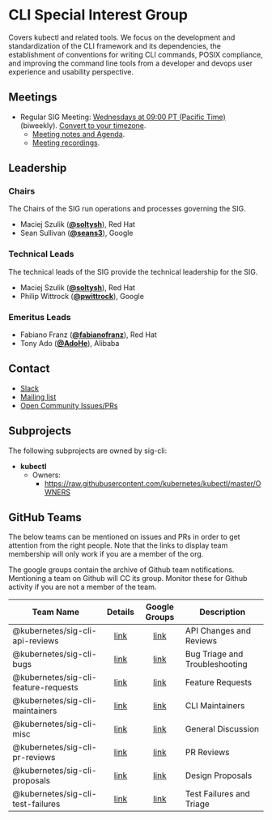 <!---
This is an autogenerated file!

Please do not edit this file directly, but instead make changes to the
sigs.yaml file in the project root.

To understand how this file is generated, see https://git.k8s.io/community/generator/README.md
-->
# CLI Special Interest Group

Covers kubectl and related tools. We focus on the development and standardization of the CLI framework and its dependencies, the establishment of conventions for writing CLI commands, POSIX compliance, and improving the command line tools from a developer and devops user experience and usability perspective.

## Meetings
* Regular SIG Meeting: [Wednesdays at 09:00 PT (Pacific Time)](https://zoom.us/my/sigcli) (biweekly). [Convert to your timezone](http://www.thetimezoneconverter.com/?t=09:00&tz=PT%20%28Pacific%20Time%29).
  * [Meeting notes and Agenda](https://docs.google.com/document/d/1r0YElcXt6G5mOWxwZiXgGu_X6he3F--wKwg-9UBc29I/edit?usp=sharing).
  * [Meeting recordings](https://www.youtube.com/playlist?list=PL69nYSiGNLP28HaTzSlFe6RJVxpFmbUvF).

## Leadership

### Chairs
The Chairs of the SIG run operations and processes governing the SIG.

* Maciej Szulik (**[@soltysh](https://github.com/soltysh)**), Red Hat
* Sean Sullivan (**[@seans3](https://github.com/seans3)**), Google

### Technical Leads
The technical leads of the SIG provide the technical leadership for the SIG.

* Maciej Szulik (**[@soltysh](https://github.com/soltysh)**), Red Hat
* Philip Wittrock (**[@pwittrock](https://github.com/pwittrock)**), Google

### Emeritus Leads

* Fabiano Franz (**[@fabianofranz](https://github.com/fabianofranz)**), Red Hat
* Tony Ado (**[@AdoHe](https://github.com/AdoHe)**), Alibaba

## Contact
* [Slack](https://kubernetes.slack.com/messages/sig-cli)
* [Mailing list](https://groups.google.com/forum/#!forum/kubernetes-sig-cli)
* [Open Community Issues/PRs](https://github.com/kubernetes/community/labels/sig%2Fcli)

## Subprojects

The following subprojects are owned by sig-cli:
- **kubectl**
  - Owners:
    - https://raw.githubusercontent.com/kubernetes/kubectl/master/OWNERS

## GitHub Teams

The below teams can be mentioned on issues and PRs in order to get attention from the right people.
Note that the links to display team membership will only work if you are a member of the org.

The google groups contain the archive of Github team notifications.
Mentioning a team on Github will CC its group.
Monitor these for Github activity if you are not a member of the team.

| Team Name | Details | Google Groups | Description |
| --------- |:-------:|:-------------:|  ----------- |
| @kubernetes/sig-cli-api-reviews | [link](https://github.com/orgs/kubernetes/teams/sig-cli-api-reviews) | [link](https://groups.google.com/forum/#!forum/kubernetes-sig-cli-api-reviews) | API Changes and Reviews |
| @kubernetes/sig-cli-bugs | [link](https://github.com/orgs/kubernetes/teams/sig-cli-bugs) | [link](https://groups.google.com/forum/#!forum/kubernetes-sig-cli-bugs) | Bug Triage and Troubleshooting |
| @kubernetes/sig-cli-feature-requests | [link](https://github.com/orgs/kubernetes/teams/sig-cli-feature-requests) | [link](https://groups.google.com/forum/#!forum/kubernetes-sig-cli-feature-requests) | Feature Requests |
| @kubernetes/sig-cli-maintainers | [link](https://github.com/orgs/kubernetes/teams/sig-cli-maintainers) | [link](https://groups.google.com/forum/#!forum/kubernetes-sig-cli-maintainers) | CLI Maintainers |
| @kubernetes/sig-cli-misc | [link](https://github.com/orgs/kubernetes/teams/sig-cli-misc) | [link](https://groups.google.com/forum/#!forum/kubernetes-sig-cli-misc) | General Discussion |
| @kubernetes/sig-cli-pr-reviews | [link](https://github.com/orgs/kubernetes/teams/sig-cli-pr-reviews) | [link](https://groups.google.com/forum/#!forum/kubernetes-sig-cli-pr-reviews) | PR Reviews |
| @kubernetes/sig-cli-proposals | [link](https://github.com/orgs/kubernetes/teams/sig-cli-proposals) | [link](https://groups.google.com/forum/#!forum/kubernetes-sig-cli-proposals) | Design Proposals |
| @kubernetes/sig-cli-test-failures | [link](https://github.com/orgs/kubernetes/teams/sig-cli-test-failures) | [link](https://groups.google.com/forum/#!forum/kubernetes-sig-cli-test-failures) | Test Failures and Triage |

<!-- BEGIN CUSTOM CONTENT -->

<!-- END CUSTOM CONTENT -->
